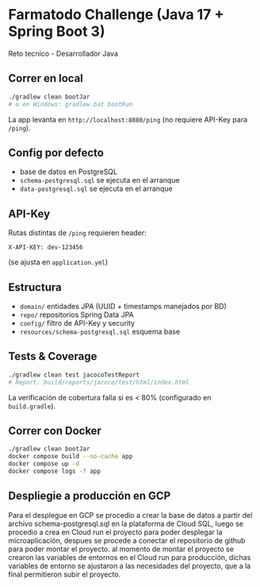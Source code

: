
# Farmatodo Challenge (Java 17 + Spring Boot 3)

Reto tecnico - Desarrollador Java

## Correr en local
```bash
./gradlew clean bootJar 
# o en Windows: gradlew.bat bootRun
```

La app levanta en `http://localhost:8080/ping` (no requiere API-Key para `/ping`).

## Config por defecto
- base de datos en PostgreSQL 
- `schema-postgresql.sql` se ejecuta en el arranque
- `data-postgresql.sql` se ejecuta en el arranque

## API-Key
Rutas distintas de `/ping` requieren header:
```
X-API-KEY: dev-123456
```
(se ajusta en `application.yml`)

## Estructura
- `domain/` entidades JPA (UUID + timestamps manejados por BD)
- `repo/` repositorios Spring Data JPA
- `config/` filtro de API-Key y security
- `resources/schema-postgresql.sql` esquema base

## Tests & Coverage
```bash
./gradlew clean test jacocoTestReport
# Report: build/reports/jacoco/test/html/index.html
```
La verificación de cobertura falla si es < 80% (configurado en `build.gradle`).

## Correr con Docker
```bash
./gradlew clean bootJar
docker compose build --no-cache app 
docker compose up -d
docker compose logs -f app
```


## Despliegie a producción en GCP

Para el desplegue en GCP se procedio a crear la base de datos a partir del archivo schema-postgresql.sql en la plataforma de Cloud SQL,
luego se procedio a crea en Cloud run el proyecto para poder desplegar la microaplicación, despues se procede a conectar el repositorio
de github para poder montar el proyecto. al momento de montar el proyecto se crearon las variables de entornos en el Cloud run para
producción, dichas variables de entorno se ajustaron a las necesidades del proyecto, que a la final permitieron subir el proyecto.

